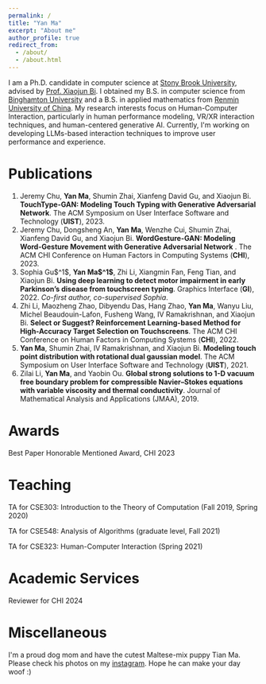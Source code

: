 ```yaml
---
permalink: /
title: "Yan Ma"
excerpt: "About me"
author_profile: true
redirect_from:
  - /about/
  - /about.html
---
```


I am a Ph.D. candidate in computer science at [Stony Brook University](https://www.stonybrook.edu), advised by [Prof. Xiaojun Bi](https://www3.cs.stonybrook.edu/~xiaojun/). I obtained my B.S. in computer science from [Binghamton University](https://www.binghamton.edu/) and a B.S. in applied mathematics from [Renmin University of China](https://en.ruc.edu.cn/). My research interests focus on Human-Computer Interaction, particularly in human performance modeling, VR/XR interaction techniques, and human-centered generative AI. Currently, I'm working on developing LLMs-based interaction techniques to improve user performance and experience.

Publications
======
<ol>
  <li> Jeremy Chu, <b>Yan Ma</b>, Shumin Zhai, Xianfeng David Gu, and Xiaojun Bi. <b>TouchType-GAN: Modeling Touch Typing with Generative Adversarial Network</b>. The ACM Symposium on User Interface Software and Technology (<b>UIST</b>), 2023.</li>

  <li>Jeremy Chu, Dongsheng An, <b>Yan Ma</b>, Wenzhe Cui, Shumin Zhai, Xianfeng David Gu, and Xiaojun Bi. <b>WordGesture-GAN: Modeling Word-Gesture Movement with Generative Adversarial Network</b> . The ACM CHI Conference on Human Factors in Computing Systems (<b>CHI</b>), 2023.</li>

  <li>Sophia Gu$^1$, <b>Yan Ma$^1$</b>, Zhi Li, Xiangmin Fan, Feng Tian, and Xiaojun Bi. <b>Using deep learning to detect motor impairment in early Parkinson’s disease from touchscreen typing</b>. Graphics Interface (<b>GI</b>), 2022. <i>Co-first author, co-supervised Sophia</i>.</li>

  <li>Zhi Li, Maozheng Zhao, Dibyendu Das, Hang Zhao, <b>Yan Ma</b>, Wanyu Liu, Michel Beaudouin-Lafon, Fusheng Wang, IV Ramakrishnan, and Xiaojun Bi. <b>Select or Suggest? Reinforcement Learning-based Method for High-Accuracy Target Selection on Touchscreens</b>. The ACM CHI Conference on Human Factors in Computing Systems (<b>CHI</b>), 2022.</li>

  <li><b>Yan Ma</b>, Shumin Zhai, IV Ramakrishnan, and Xiaojun Bi. <b>Modeling touch point distribution with rotational dual gaussian model</b>. The ACM Symposium on User Interface Software and Technology (<b>UIST</b>), 2021.</li>

  <li>Zilai Li, <b>Yan Ma</b>, and Yaobin Ou. <b>Global strong solutions to 1-D vacuum free boundary problem for compressible Navier–Stokes equations with variable viscosity and thermal conductivity</b>. Journal of Mathematical Analysis and Applications (JMAA), 2019.</li>
</ol>

Awards
======
Best Paper Honorable Mentioned Award, CHI 2023

Teaching
======
TA for CSE303: Introduction to the Theory of Computation (Fall 2019, Spring 2020)

TA for CSE548: Analysis of Algorithms (graduate level, Fall 2021)

TA for CSE323: Human-Computer Interaction (Spring 2021)

Academic Services
======
Reviewer for CHI 2024

Miscellaneous
======
I'm a proud dog mom and have the cutest Maltese-mix puppy Tian Ma. Please check his photos on my [instagram](https://www.instagram.com/goodboytiantianma/). Hope he can make your day woof :)

